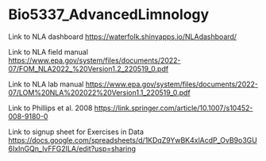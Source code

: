 # Bio5337_AdvancedLimnology

Link to NLA dashboard
https://waterfolk.shinyapps.io/NLAdashboard/

Link to NLA field manual
https://www.epa.gov/system/files/documents/2022-07/FOM_NLA2022_%20Version1.2_220519_0.pdf

Link to NLA lab manual
https://www.epa.gov/system/files/documents/2022-07/LOM%20NLA%202022%20Version1.1_220519_0.pdf

Link to Phillips et al. 2008
https://link.springer.com/article/10.1007/s10452-008-9180-0

Link to signup sheet for Exercises in Data
https://docs.google.com/spreadsheets/d/1KDqZ9YwBK4xlAcdP_OvB9o3GU6IxInGQn_lvFFG2ILA/edit?usp=sharing
